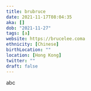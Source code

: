 ```yaml
---
title: brubruce
date: 2021-11-17T08:04:35
aka: []
dob: "2021-11-27"
tags: [a]
website: https://brucelee.coma
ethnicity: [Chinese]
birthLocation: ""
location: [Hong Kong]
twitter: ""
draft: false
---
```


abc